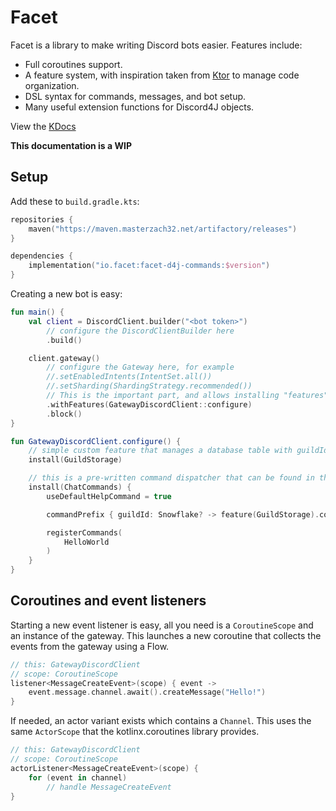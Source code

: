 # Facet

Facet is a library to make writing Discord bots easier. Features include:
* Full coroutines support.
* A feature system, with inspiration taken from [Ktor](https://ktor.io/) to manage code organization.
* DSL syntax for commands, messages, and bot setup.
* Many useful extension functions for Discord4J objects.

View the [KDocs](https://masterzach32.github.io/facet)

**This documentation is a WIP**

## Setup
Add these to `build.gradle.kts`:
```kotlin
repositories {
    maven("https://maven.masterzach32.net/artifactory/releases")
}

dependencies {
    implementation("io.facet:facet-d4j-commands:$version")
}
```

Creating a new bot is easy:
```kotlin
fun main() {
    val client = DiscordClient.builder("<bot token>")
        // configure the DiscordClientBuilder here
        .build()

    client.gateway()
        // configure the Gateway here, for example
        //.setEnabledIntents(IntentSet.all())
        //.setSharding(ShardingStrategy.recommended())
        // This is the important part, and allows installing "features" into the gateway in a declarative syntax.
        .withFeatures(GatewayDiscordClient::configure)
        .block()
}

fun GatewayDiscordClient.configure() {
    // simple custom feature that manages a database table with guildIds and their prefixes
    install(GuildStorage)

    // this is a pre-written command dispatcher that can be found in the facet-discord4j-command module
    install(ChatCommands) {
        useDefaultHelpCommand = true

        commandPrefix { guildId: Snowflake? -> feature(GuildStorage).commandPrefixFor(guildId) }

        registerCommands(
            HelloWorld
        )
    }
}
```

## Coroutines and event listeners
Starting a new event listener is easy, all you need is a `CoroutineScope` and an instance of the gateway.
This launches a new coroutine that collects the events from the gateway using a Flow.

```kotlin
// this: GatewayDiscordClient
// scope: CoroutineScope
listener<MessageCreateEvent>(scope) { event ->
    event.message.channel.await().createMessage("Hello!")
}
```

If needed, an actor variant exists which contains a `Channel`.
This uses the same `ActorScope` that the kotlinx.coroutines library provides.

```kotlin
// this: GatewayDiscordClient
// scope: CoroutineScope
actorListener<MessageCreateEvent>(scope) {
    for (event in channel)
        // handle MessageCreateEvent
}
```
